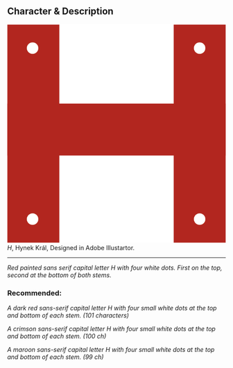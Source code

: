 ## Character & Description

 ![A crimson sans-serif capital letter H with four small white dots at the top and bottom of each stem.](uppercase-h-hkral.png)
 *H*, Hynek Král, Designed in Adobe Illustartor.

 - - -
 
 *Red painted sans serif capital letter H with four white dots. First on the top, second at the bottom of both stems.*
 ### Recommended: ###
 *A dark red sans-serif capital letter H with four small white dots at the top and bottom of each stem. (101 characters)*

*A crimson sans-serif capital letter H with four small white dots at the top and bottom of each stem. (100 ch)*

*A maroon sans-serif capital letter H with four small white dots at the top and bottom of each stem. (99 ch)*
